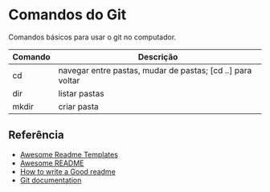 
# Comandos do Git

Comandos básicos para usar o git no computador.

| Comando | Descrição |
|---------|------------|
| cd | navegar entre pastas, mudar de pastas;  [cd ..] para voltar
|dir | listar pastas
| mkdir | criar pasta



## Referência

 - [Awesome Readme Templates](https://awesomeopensource.com/project/elangosundar/awesome-README-templates)
 - [Awesome README](https://github.com/matiassingers/awesome-readme)
 - [How to write a Good readme](https://bulldogjob.com/news/449-how-to-write-a-good-readme-for-your-github-project)
 - [Git documentation](https://git-scm.com/doc)
